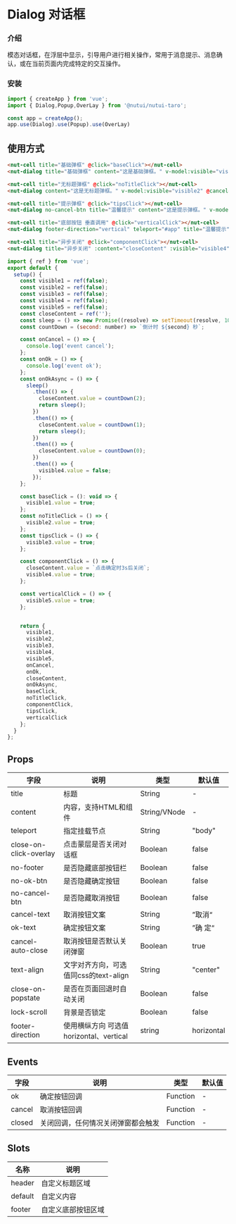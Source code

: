 # Dialog 对话框


### 介绍

模态对话框，在浮层中显示，引导用户进行相关操作，常用于消息提示、消息确认，或在当前页面内完成特定的交互操作。

### 安装
    
```javascript
import { createApp } from 'vue';
import { Dialog,Popup,OverLay } from '@nutui/nutui-taro';

const app = createApp();
app.use(Dialog).use(Popup).use(OverLay)
```

## 使用方式

```html
<nut-cell title="基础弹框" @click="baseClick"></nut-cell>
<nut-dialog title="基础弹框" content="这是基础弹框。" v-model:visible="visible1" @cancel="onCancel" @ok="onOk" />

<nut-cell title="无标题弹框" @click="noTitleClick"></nut-cell>
<nut-dialog content="这是无标题弹框。" v-model:visible="visible2" @cancel="onCancel" @ok="onOk" />

<nut-cell title="提示弹框" @click="tipsClick"></nut-cell>
<nut-dialog no-cancel-btn title="温馨提示" content="这是提示弹框。" v-model:visible="visible3" @cancel="onCancel" @ok="onOk" />

<nut-cell title="底部按钮 垂直调用" @click="verticalClick"></nut-cell>
<nut-dialog footer-direction="vertical" teleport="#app" title="温馨提示" content="这是提示弹框。" v-model:visible="visible5" />

<nut-cell title="异步关闭" @click="componentClick"></nut-cell>
<nut-dialog title="异步关闭" :content="closeContent" :visible="visible4" @cancel="onCancel" @ok="onOkAsync" />
```

``` javascript
import { ref } from 'vue';
export default {
  setup() {
    const visible1 = ref(false);
    const visible2 = ref(false);
    const visible3 = ref(false);
    const visible4 = ref(false);
    const visible5 = ref(false);
    const closeContent = ref('');
    const sleep = () => new Promise((resolve) => setTimeout(resolve, 1000));
    const countDown = (second: number) => `倒计时 ${second} 秒`;

    const onCancel = () => {
      console.log('event cancel');
    };
    const onOk = () => {
      console.log('event ok');
    };
    const onOkAsync = () => {
      sleep()
        .then(() => {
          closeContent.value = countDown(2);
          return sleep();
        })
        .then(() => {
          closeContent.value = countDown(1);
          return sleep();
        })
        .then(() => {
          closeContent.value = countDown(0);
        })
        .then(() => {
          visible4.value = false;
        });
    };

    const baseClick = (): void => {
      visible1.value = true;
    };
    const noTitleClick = () => {
      visible2.value = true;
    };
    const tipsClick = () => {
      visible3.value = true;
    };

    const componentClick = () => {
      closeContent.value = `点击确定时3s后关闭`;
      visible4.value = true;
    };

    const verticalClick = () => {
      visible5.value = true;
    };


    return {
      visible1,
      visible2,
      visible3,
      visible4,
      visible5,
      onCancel,
      onOk,
      closeContent,
      onOkAsync,
      baseClick,
      noTitleClick,
      componentClick,
      tipsClick,
      verticalClick
    };
  }
};
```


## Props

| 字段                   | 说明                                     | 类型    | 默认值     |
|------------------------|------------------------------------------|---------|------------|
| title                  | 标题                                     | String  | -          |
| content                | 内容，支持HTML和组件                       | String/VNode  | -          |
| teleport               | 指定挂载节点                             | String  | "body"     |
| close-on-click-overlay | 点击蒙层是否关闭对话框                   | Boolean | false      |
| no-footer              | 是否隐藏底部按钮栏                       | Boolean | false      |
| no-ok-btn              | 是否隐藏确定按钮                         | Boolean | false      |
| no-cancel-btn          | 是否隐藏取消按钮                         | Boolean | false      |
| cancel-text            | 取消按钮文案                             | String  | ”取消“     |
| ok-text                | 确定按钮文案                             | String  | ”确 定“    |
| cancel-auto-close      | 取消按钮是否默认关闭弹窗                 | Boolean | true       |
| text-align             | 文字对齐方向，可选值同css的text-align    | String  | "center"   |
| close-on-popstate      | 是否在页面回退时自动关闭                 | Boolean | false      |
| lock-scroll            | 背景是否锁定                             | Boolean | false      |
| footer-direction       | 使用横纵方向 可选值 horizontal、vertical | string  | horizontal |


## Events

| 字段   | 说明                               | 类型     | 默认值 |
|--------|------------------------------------|----------|--------|
| ok     | 确定按钮回调                       | Function | -      |
| cancel | 取消按钮回调                       | Function | -      |
| closed | 关闭回调，任何情况关闭弹窗都会触发 | Function | -      |


## Slots

| 名称    | 说明               |
|---------|--------------------|
| header  | 自定义标题区域     |
| default | 自定义内容         |
| footer  | 自定义底部按钮区域 |
